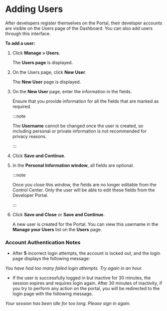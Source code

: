 ﻿---
sidebar_position: 2
---

# Adding Users

<head>
  <meta name="guidename" content="API Management"/>
  <meta name="context" content="GUID-2bbf07aa-5fc1-40c4-a764-f21217bc6b12"/>
</head>

After developers register themselves on the Portal, their developer accounts are visible on the Users page of the Dashboard. You can also add users through this interface. 

**To add a user:**

1. Click **Manage > Users**. 

   The **Users page** is displayed. 

2. On the Users page, click **New User**. 

   The **New User** page is displayed. 

3. On the **New User** page, enter the information in the fields. 

   Ensure that you provide information for all the fields that are marked as required.

   :::note
   
   The **Username** cannot be changed once the user is created, so including personal or private information is not recommended for privacy reasons.

   :::

4. Click **Save and Continue**. 

5. In the **Personal Information window**, all fields are optional.

   :::note
   
   Once you close this window, the fields are no longer editable from the Control Center. Only the user will be able to edit these fields from the Developer Portal.

   :::

6. Click **Save and Close** or **Save and Continue**.

   A new user is created for the Portal. You can view this username in the **Manage your Users** list on the **Users** page. 

### Account Authentication Notes

- After **5** incorrect login attempts, the account is locked out, and the login page displays the following message: 

*You have had too many failed login attempts. Try again in an hour.*

- If the user is successfully logged in but inactive for 30 minutes, the session expires and requires login again. After 30 minutes of inactivity, if you try to perform any action on the portal, you will be redirected to the login page with the following message.

*Your session has been idle for too long. Please sign in again.* 
